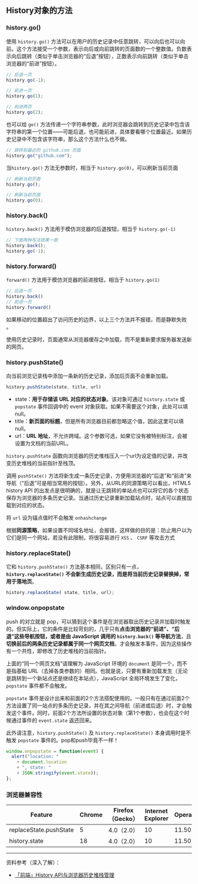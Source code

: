 ## History对象的方法

### history.go()

使用 `history.go()` 方法可以在用户的历史记录中任意跳转，可以向后也可以向前。这个方法接受一个参数，表示向后或向前跳转的页面数的一个整数值。负数表示向后跳转（类似于单击浏览器的“后退”按钮），正数表示向前跳转（类似于单击浏览器的“前进”按钮）。

```javascript
// 后退一页
history.go(-1);

// 前进一页
history.go(1);

// 前进两页
history.go(2);
```

也可以给 `go()` 方法传递一个字符串参数，此时浏览器会跳转到历史记录中包含该字符串的第一个位置——可能后退，也可能前进，具体要看哪个位置最近。如果历史记录中不包含该字符串，那么这个方法什么也不做。

```js
// 跳转到最近的 github.com 页面
history.go("github.com");
```

当`history.go()` 方法无参数时，相当于 `history.go(0)`，可以刷新当前页面

```javascript
// 刷新当前页面
history.go();

// 刷新当前页面
history.go(0);
```

### history.back()

`history.back()` 方法用于模仿浏览器的后退按钮，相当于 `history.go(-1)`

```js
// 下面两种写法效果一致
history.back();
history.go(-1);
```

### history.forward()

`forward()` 方法用于模仿浏览器的前进按钮，相当于 `history.go(1)`

```javascript
// 后退一页
history.back()
// 前进一页
history.forward()
```

如果移动的位置超出了访问历史的边界，以上三个方法并不报错，而是静默失败 。

使用历史记录时，页面通常从浏览器缓存之中加载，而不是重新要求服务器发送新的网页。

### history.pushState()

向当前浏览记录栈中添加一条新的历史记录，添加后页面不会重新加载。

```js
history.pushState(state, title, url)
```

- state：**用于存储该 URL 对应的状态对象**。该对象可通过 `history.state` 或 `popstate` 事件回调中的 event 对象获取。如果不需要这个对象，此处可以填 null。
- title：**新页面的标题**，但是所有浏览器目前都忽略这个值，因此这里可以填 null。
- url：**URL 地址**，不允许跨域。这个参数可选，如果它没有被特别标注，会被设置为文档的当前URL。

`history.pushState` 函数向浏览器的历史堆栈压入一个url为设定值的记录，并改变历史堆栈的当前指针至栈顶。

调用 `pushState()` 方法将新生成一条历史记录，方便用浏览器的“后退”和“前进”来导航（“后退”可是相当常用的按钮）。另外，从URL的同源策略可以看出，HTML5 history API 的出发点是很明确的，就是让无跳转的单站点也可以将它的各个状态保存为浏览器的多条历史记录。当通过历史记录重新加载站点时，站点可以直接加载到对应的状态。

将 `url` 设为锚点值时不会触发 `onhashchange`

根据**同源策略**，如果设置不同域名地址，会报错，这样做的目的是：防止用户以为它们是同一个网站，若没有此限制，将很容易进行 `XSS` 、 `CSRF` 等攻击方式

### history.replaceState()

它和 `history.pushState()` 方法基本相同，区别只有一点，**`history.replaceState()` 不会新生成历史记录，而是将当前历史记录替换掉，常用于落地页**。

```js
history.replaceState( state, title, url);
```

### window.onpopstate

push 的对立就是 pop，可以猜到这个事件是在浏览器取出历史记录并加载时触发的。但实际上，它的条件是比较苛刻的，几乎只有**点击浏览器的“前进”、“后退”这些导航按钮，或者是由 JavaScript 调用的 `history.back()` 等导航方法**，且**切换前后的两条历史记录都属于同一个网页文档**，才会触发本事件，因为这些操作有一个共性，即修改了历史堆栈的当前指针。

上面的“同一个网页文档”请理解为 JavaScript 环境的 `document` 是同一个，而不是指基础 URL（去掉各类参数的）相同。也就是说，只要有重新加载发生（无论是跳转到一个新站点还是继续在本站点），JavaScript 全局环境发生了变化，`popstate` 事件都不会触发。

`popstate` 事件是设计出来和前面的2个方法搭配使用的。一般只有在通过前面2个方法设置了同一站点的多条历史记录，并在其之间导航（前进或后退）时，才会触发这个事件。同时，前面2个方法所设置的状态对象（第1个参数），也会在这个时候通过事件的 `event.state` 返还回来。

此外请注意，`history.pushState()` 及 `history.replaceState()` 本身调用时是不触发 `popstate` 事件的。pop和push毕竟不一样！

```js
window.onpopstate = function(event) {
  alert("location: " 
    + document.location 
    + ", state: " 
    + JSON.stringify(event.state));
};
```

### 浏览器兼容性

| Feature                | Chrome | Firefox（Gecko） | Internet Explorer | Opera | Safari |
| ---------------------- | ------ | ---------------- | ----------------- | ----- | ------ |
| replaceState.pushState | 5      | 4.0（2.0）       | 10                | 11.50 | 5.0    |
| history.state          | 18     | 4.0（2.0）       | 10                | 11.50 | 6.0    |

---

资料参考（深入了解）：

- [「前端」History API与浏览器历史堆栈管理](https://github.com/ShowJoy-com/showjoy-blog/issues/2)
